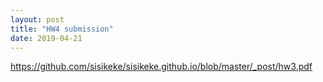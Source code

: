 ```yaml
---
layout: post
title: "HW4 submission"
date: 2019-04-21
---
```

https://github.com/sisikeke/sisikeke.github.io/blob/master/_post/hw3.pdf
